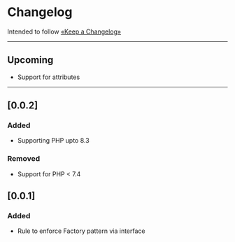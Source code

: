 Changelog
=========

Intended to follow [«Keep a Changelog»](https://keepachangelog.com/en/)

----

## Upcoming

- Support for attributes

----

## [0.0.2]

### Added

- Supporting PHP upto 8.3

### Removed

- Support for PHP < 7.4

## [0.0.1]

### Added

- Rule to enforce Factory pattern via interface
